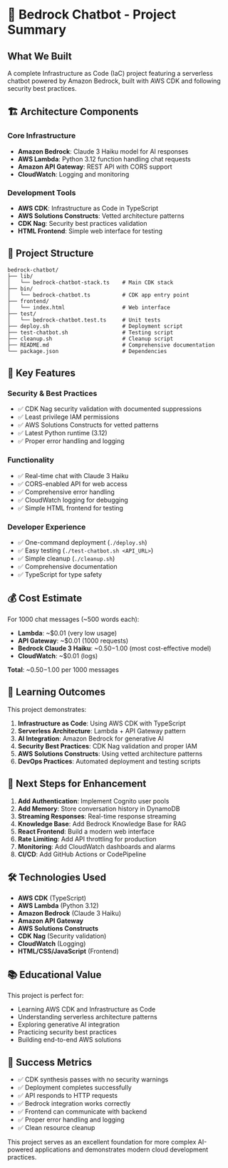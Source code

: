 # 🤖 Bedrock Chatbot - Project Summary

## What We Built

A complete Infrastructure as Code (IaC) project featuring a serverless chatbot powered by Amazon Bedrock, built with AWS CDK and following security best practices.

## 🏗️ Architecture Components

### Core Infrastructure
- **Amazon Bedrock**: Claude 3 Haiku model for AI responses
- **AWS Lambda**: Python 3.12 function handling chat requests
- **Amazon API Gateway**: REST API with CORS support
- **CloudWatch**: Logging and monitoring

### Development Tools
- **AWS CDK**: Infrastructure as Code in TypeScript
- **AWS Solutions Constructs**: Vetted architecture patterns
- **CDK Nag**: Security best practices validation
- **HTML Frontend**: Simple web interface for testing

## 📁 Project Structure

```
bedrock-chatbot/
├── lib/
│   └── bedrock-chatbot-stack.ts    # Main CDK stack
├── bin/
│   └── bedrock-chatbot.ts          # CDK app entry point
├── frontend/
│   └── index.html                  # Web interface
├── test/
│   └── bedrock-chatbot.test.ts     # Unit tests
├── deploy.sh                       # Deployment script
├── test-chatbot.sh                 # Testing script
├── cleanup.sh                      # Cleanup script
├── README.md                       # Comprehensive documentation
└── package.json                    # Dependencies
```

## 🚀 Key Features

### Security & Best Practices
- ✅ CDK Nag security validation with documented suppressions
- ✅ Least privilege IAM permissions
- ✅ AWS Solutions Constructs for vetted patterns
- ✅ Latest Python runtime (3.12)
- ✅ Proper error handling and logging

### Functionality
- ✅ Real-time chat with Claude 3 Haiku
- ✅ CORS-enabled API for web access
- ✅ Comprehensive error handling
- ✅ CloudWatch logging for debugging
- ✅ Simple HTML frontend for testing

### Developer Experience
- ✅ One-command deployment (`./deploy.sh`)
- ✅ Easy testing (`./test-chatbot.sh <API_URL>`)
- ✅ Simple cleanup (`./cleanup.sh`)
- ✅ Comprehensive documentation
- ✅ TypeScript for type safety

## 💰 Cost Estimate

For 1000 chat messages (~500 words each):
- **Lambda**: ~$0.01 (very low usage)
- **API Gateway**: ~$0.01 (1000 requests)
- **Bedrock Claude 3 Haiku**: ~$0.50-$1.00 (most cost-effective model)
- **CloudWatch**: ~$0.01 (logs)

**Total**: ~$0.50-$1.00 per 1000 messages

## 🎯 Learning Outcomes

This project demonstrates:

1. **Infrastructure as Code**: Using AWS CDK with TypeScript
2. **Serverless Architecture**: Lambda + API Gateway pattern
3. **AI Integration**: Amazon Bedrock for generative AI
4. **Security Best Practices**: CDK Nag validation and proper IAM
5. **AWS Solutions Constructs**: Using vetted architecture patterns
6. **DevOps Practices**: Automated deployment and testing scripts

## 🔄 Next Steps for Enhancement

1. **Add Authentication**: Implement Cognito user pools
2. **Add Memory**: Store conversation history in DynamoDB
3. **Streaming Responses**: Real-time response streaming
4. **Knowledge Base**: Add Bedrock Knowledge Base for RAG
5. **React Frontend**: Build a modern web interface
6. **Rate Limiting**: Add API throttling for production
7. **Monitoring**: Add CloudWatch dashboards and alarms
8. **CI/CD**: Add GitHub Actions or CodePipeline

## 🛠️ Technologies Used

- **AWS CDK** (TypeScript)
- **AWS Lambda** (Python 3.12)
- **Amazon Bedrock** (Claude 3 Haiku)
- **Amazon API Gateway**
- **AWS Solutions Constructs**
- **CDK Nag** (Security validation)
- **CloudWatch** (Logging)
- **HTML/CSS/JavaScript** (Frontend)

## 📚 Educational Value

This project is perfect for:
- Learning AWS CDK and Infrastructure as Code
- Understanding serverless architecture patterns
- Exploring generative AI integration
- Practicing security best practices
- Building end-to-end AWS solutions

## 🎉 Success Metrics

- ✅ CDK synthesis passes with no security warnings
- ✅ Deployment completes successfully
- ✅ API responds to HTTP requests
- ✅ Bedrock integration works correctly
- ✅ Frontend can communicate with backend
- ✅ Proper error handling and logging
- ✅ Clean resource cleanup

This project serves as an excellent foundation for more complex AI-powered applications and demonstrates modern cloud development practices.
